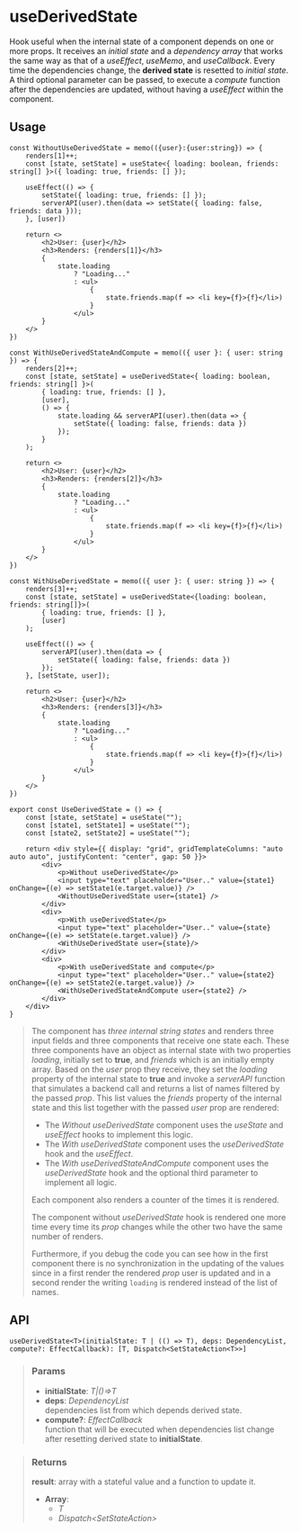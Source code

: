 # useDerivedState
Hook useful when the internal state of a component depends on one or more props. It receives an _initial state_ and a _dependency array_ that works the same way as that of a _useEffect_, _useMemo_, and _useCallback_. Every time the dependencies change, the __derived state__ is resetted to _initial state_. A third optional parameter can be passed, to execute a _compute_ function after the dependencies are updated, without having a _useEffect_ within the component.

## Usage

```tsx
const WithoutUseDerivedState = memo(({user}:{user:string}) => {
	renders[1]++;
	const [state, setState] = useState<{ loading: boolean, friends: string[] }>({ loading: true, friends: [] });

	useEffect(() => {
		setState({ loading: true, friends: [] });
		serverAPI(user).then(data => setState({ loading: false, friends: data }));
	}, [user])

	return <>
		<h2>User: {user}</h2>
		<h3>Renders: {renders[1]}</h3>
		{
			state.loading
				? "Loading..."
				: <ul>
					{
						state.friends.map(f => <li key={f}>{f}</li>)
					}
				</ul>
		}
	</>
})

const WithUseDerivedStateAndCompute = memo(({ user }: { user: string }) => {
	renders[2]++;
	const [state, setState] = useDerivedState<{ loading: boolean, friends: string[] }>(
		{ loading: true, friends: [] },
		[user],
		() => {
			state.loading && serverAPI(user).then(data => {
				setState({ loading: false, friends: data })
			});
		}
	);

	return <>
		<h2>User: {user}</h2>
		<h3>Renders: {renders[2]}</h3>
		{
			state.loading
				? "Loading..."
				: <ul>
					{
						state.friends.map(f => <li key={f}>{f}</li>)
					}
				</ul>
		}
	</>
})

const WithUseDerivedState = memo(({ user }: { user: string }) => {
	renders[3]++;
	const [state, setState] = useDerivedState<{loading: boolean, friends: string[]}>(
		{ loading: true, friends: [] },
		[user]
	);

	useEffect(() => {
		serverAPI(user).then(data => {
			setState({ loading: false, friends: data })
		});
	}, [setState, user]);

	return <>
		<h2>User: {user}</h2>
		<h3>Renders: {renders[3]}</h3>
		{
			state.loading
				? "Loading..."
				: <ul>
					{
						state.friends.map(f => <li key={f}>{f}</li>)
					}
				</ul>
		}
	</>
})

export const UseDerivedState = () => {
	const [state, setState] = useState("");
	const [state1, setState1] = useState("");
	const [state2, setState2] = useState("");

	return <div style={{ display: "grid", gridTemplateColumns: "auto auto auto", justifyContent: "center", gap: 50 }}>
		<div>
			<p>Without useDerivedState</p>
			<input type="text" placeholder="User.." value={state1} onChange={(e) => setState1(e.target.value)} />
			<WithoutUseDerivedState user={state1} />
		</div>
		<div>
			<p>With useDerivedState</p>
			<input type="text" placeholder="User.." value={state} onChange={(e) => setState(e.target.value)} />
			<WithUseDerivedState user={state}/>
		</div>
		<div>
			<p>With useDerivedState and compute</p>
			<input type="text" placeholder="User.." value={state2} onChange={(e) => setState2(e.target.value)} />
			<WithUseDerivedStateAndCompute user={state2} />
		</div>
	</div>
}
```

> The component has _three internal string states_ and renders three input fields and three components that receive one state each. These three components have an object as internal state with two properties _loading_, initially set to __true__, and _friends_ which is an initially empty array.
> Based on the _user_ prop they receive, they set the _loading_ property of the internal state to __true__ and invoke a _serverAPI_ function that simulates a backend call and returns a list of names filtered by the passed _prop_. This list values ​​the _friends_ property of the internal state and this list together with the passed _user_ prop are rendered:
> - The _Without useDerivedState_ component uses the _useState_ and _useEffect_ hooks to implement this logic.
> - The _With useDerivedState_ component uses the _useDerivedState_ hook and the _useEffect_.
> - The _With useDerivedStateAndCompute_ component uses the _useDerivedState_ hook and the optional third parameter to implement all logic.
> 
> Each component also renders a counter of the times it is rendered.
> 
> The component without _useDerivedState_ hook is rendered one more time every time its _prop_ changes while the other two have the same number of renders.
> 
> Furthermore, if you debug the code you can see how in the first component there is no synchronization in the updating of the values ​​since in a first render the rendered _prop_ user is updated and in a second render the writing `loading` is rendered instead of the list of names.


## API

```tsx
useDerivedState<T>(initialState: T | (() => T), deps: DependencyList, compute?: EffectCallback): [T, Dispatch<SetStateAction<T>>]
```

> ### Params
>
> - __initialState__: _T|()=>T_
> - __deps__: _DependencyList_  
dependencies list from which depends derived state.
> - __compute?__: _EffectCallback_  
function that will be executed when dependencies list change after resetting derived state to __initialState__.
>

> ### Returns
>
> __result__: array with a stateful value and a function to update it.
> - __Array__:  
>     - _T_  
>     - _Dispatch<SetStateAction<T>>_  
>
